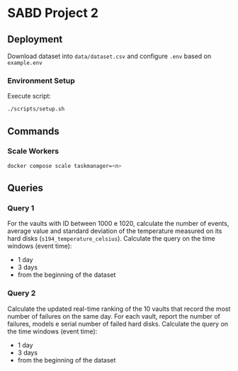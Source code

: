 # SABD Project 2

## Deployment

Download dataset into `data/dataset.csv` and configure `.env` based on
`example.env`

### Environment Setup

Execute script:

```bash
./scripts/setup.sh
```

## Commands

### Scale Workers

```bash
docker compose scale taskmanager=<n>
```

## Queries

### Query 1

For the vaults with ID between 1000 e 1020, calculate the number of events,
average value and standard deviation of the temperature measured on its hard
disks (`s194_temperature_celsius`). Calculate the query on the time windows
(event time):

- 1 day
- 3 days
- from the beginning of the dataset

### Query 2

Calculate the updated real-time ranking of the 10 vaults that record the most
number of failures on the same day. For each vault, report the number of
failures, models e serial number of failed hard disks. Calculate the query on
the time windows (event time):

- 1 day
- 3 days
- from the beginning of the dataset
